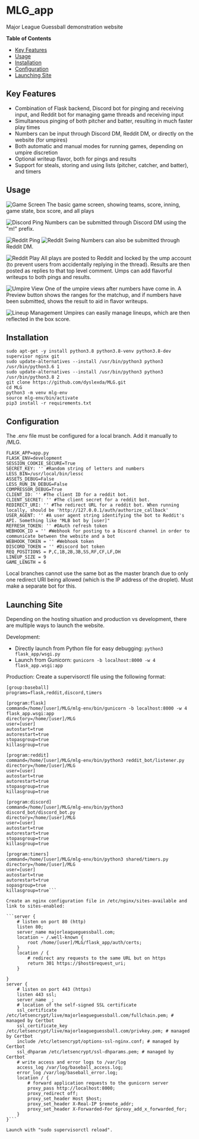 # MLG_app
Major League Guessball demonstration website

**Table of Contents**

 - [Key Features](#key-features)
 - [Usage](#usage)
 - [Installation](#installation)
 - [Configuration](#configuration)
 - [Launching Site](#launching-site)

## Key Features

 - Combination of Flask backend, Discord bot for pinging and receiving input, and Reddit bot for managing game threads and receiving input
 - Simultaneous pinging of both pitcher and batter, resulting in much faster play times
 - Numbers can be input through Discord DM, Reddit DM, or directly on the website (for umpires)
 - Both automatic and manual modes for running games, depending on umpire discretion
 - Optional writeup flavor, both for pings and results
 - Support for steals, storing and using lists (pitcher, catcher, and batter), and timers

## Usage

![Game Screen](https://i.imgur.com/NkqVBlB.png)
The basic game screen, showing teams, score, inning, game state, box score, and all plays

![Discord Ping](https://i.imgur.com/E5j0VM3.png)
Numbers can be submitted through Discord DM using the "m!" prefix.

![Reddit Ping](https://i.imgur.com/MjgWLO3.png)
![Reddit Swing](https://i.imgur.com/GMtYB8s.png)
Numbers can also be submitted through Reddit DM.

![Reddit Play](https://i.imgur.com/EqJbxME.png)
All plays are posted to Reddit and locked by the ump account (to prevent users from accidentally replying in the thread). Results are then posted as replies to that top level comment. Umps can add flavorful writeups to both pings and results.

![Umpire View](https://i.imgur.com/EricgXp.png)
One of the umpire views after numbers have come in. A Preview button shows the ranges for the matchup, and if numbers have been submitted, shows the result to aid in flavor writeups. 

![Lineup Management](https://i.imgur.com/zgex29Q.png)
Umpires can easily manage lineups, which are then reflected in the box score. 

## Installation
```
sudo apt-get -y install python3.8 python3.8-venv python3.8-dev supervisor nginx git
sudo update-alternatives --install /usr/bin/python3 python3 /usr/bin/python3.6 1
sudo update-alternatives --install /usr/bin/python3 python3 /usr/bin/python3.8 2
git clone https://github.com/dyslexda/MLG.git
cd MLG
python3 -m venv mlg-env
source mlg-env/bin/activate
pip3 install -r requirements.txt
```

## Configuration
The .env file must be configured for a local branch. Add it manually to /MLG.
```
FLASK_APP=app.py
FLASK_ENV=development
SESSION_COOKIE_SECURE=True
SECRET_KEY: '' #Random string of letters and numbers
LESS_BIN=/usr/local/bin/lessc
ASSETS_DEBUG=False
LESS_RUN_IN_DEBUG=False
COMPRESSOR_DEBUG=True
CLIENT_ID: '' #The client ID for a reddit bot. 
CLIENT_SECRET: '' #The client secret for a reddit bot.
REDIRECT_URI: '' #The redirect URL for a reddit bot. When running locally, should be 'http://127.0.0.1/auth/authorize_callback'
USER_AGENT: '' #A user agent string identifying the bot to Reddit's API. Something like "MLB bot by [user]"
REFRESH_TOKEN: '' #OAuth refresh token
WEBHOOK_ID = '' #Webhook for posting to a Discord channel in order to communicate between the website and a bot
WEBHOOK_TOKEN = '' #Webhook token
DISCORD_TOKEN = '' #Discord bot token
REQ_POSITIONS = P,C,1B,2B,3B,SS,RF,CF,LF,DH
LINEUP_SIZE = 9
GAME_LENGTH = 6
```
Local branches cannot use the same bot as the master branch due to only one redirect URI being allowed (which is the IP address of the droplet). Must make a separate bot for this.

## Launching Site

Depending on the hosting situation and production vs development, there are multiple ways to launch the website.

Development:
 - Directly launch from Python file for easy debugging: ```python3 flask_app/wsgi.py```
 - Launch from Gunicorn: ```gunicorn -b localhost:8000 -w 4 flask_app.wsgi:app```

Production:
Create a supervisorctl file using the following format:
```
[group:baseball]
programs=flask,reddit,discord,timers

[program:flask]
command=/home/[user]/MLG/mlg-env/bin/gunicorn -b localhost:8000 -w 4 flask_app.wsgi:app
directory=/home/[user]/MLG
user=[user]
autostart=true
autorestart=true
stopasgroup=true
killasgroup=true

[program:reddit]
command=/home/[user]/MLG/mlg-env/bin/python3 reddit_bot/listener.py
directory=/home/[user]/MLG
user=[user]
autostart=true
autorestart=true
stopasgroup=true
killasgroup=true

[program:discord]
command=/home/[user]/MLG/mlg-env/bin/python3 discord_bot/discord_bot.py
directory=/home/[user]/MLG
user=[user]
autostart=true
autorestart=true
stopasgroup=true
killasgroup=true

[program:timers]
command=/home/[user]/MLG/mlg-env/bin/python3 shared/timers.py
directory=/home/[user]/MLG
user=[user]
autostart=true
autorestart=true
sopasgroup=true
killasgroup=true```

Create an nginx configuration file in /etc/nginx/sites-available and link to sites-enabled:

```server {
    # listen on port 80 (http)
    listen 80;
    server_name majorleagueguessball.com;
    location ~ /.well-known {
        root /home/[user]/MLG/flask_app/auth/certs;
    }
    location / {
        # redirect any requests to the same URL but on https
        return 301 https://$host$request_uri;
    }

}
server {
    # listen on port 443 (https)
    listen 443 ssl;
    server_name _;
    # location of the self-signed SSL certificate
    ssl_certificate /etc/letsencrypt/live/majorleagueguessball.com/fullchain.pem; # managed by Certbot
    ssl_certificate_key /etc/letsencrypt/live/majorleagueguessball.com/privkey.pem; # managed by Certbot
    include /etc/letsencrypt/options-ssl-nginx.conf; # managed by Certbot
    ssl_dhparam /etc/letsencrypt/ssl-dhparams.pem; # managed by Certbot
    # write access and error logs to /var/log
    access_log /var/log/baseball_access.log;
    error_log /var/log/baseball_error.log;
    location / {
        # forward application requests to the gunicorn server
        proxy_pass http://localhost:8000;
        proxy_redirect off;
        proxy_set_header Host $host;
        proxy_set_header X-Real-IP $remote_addr;
        proxy_set_header X-Forwarded-For $proxy_add_x_forwarded_for;
    }
}```

Launch with "sudo supervisorctl reload".